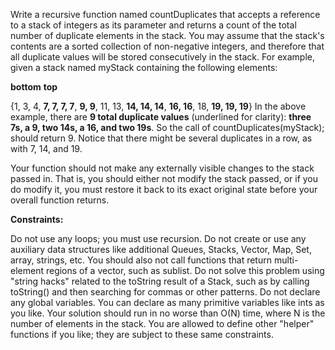 Write a recursive function named countDuplicates that accepts a reference to a stack of integers as its parameter and returns a count of the total number of duplicate elements in the stack. You may assume that the stack's contents are a sorted collection of non-negative integers, and therefore that all duplicate values will be stored consecutively in the stack. For example, given a stack named myStack containing the following elements:  


**bottom**                                                              **top**  

{1, 3, 4, **7, 7, 7, 7**, **9, 9**, 11, 13, **14, 14, 14**, **16, 16**, 18, **19, 19, 19**}
In the above example, there are **9 total duplicate values** (underlined for clarity): **three 7s, a 9, two 14s, a 16, and two 19s**. So the call of countDuplicates(myStack); should return 9. Notice that there might be several duplicates in a row, as with 7, 14, and 19.  


Your function should not make any externally visible changes to the stack passed in. That is, you should either not modify the stack passed, or if you do modify it, you must restore it back to its exact original state before your overall function returns.  


**Constraints:**  


Do not use any loops; you must use recursion.
Do not create or use any auxiliary data structures like additional Queues, Stacks, Vector, Map, Set, array, strings, etc. You should also not call functions that return multi-element regions of a vector, such as sublist.
Do not solve this problem using "string hacks" related to the toString result of a Stack, such as by calling toString() and then searching for commas or other patterns.
Do not declare any global variables. You can declare as many primitive variables like ints as you like.
Your solution should run in no worse than O(N) time, where N is the number of elements in the stack.
You are allowed to define other "helper" functions if you like; they are subject to these same constraints.
